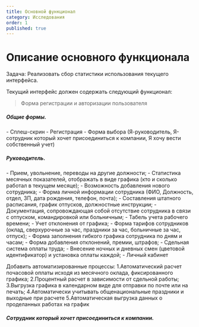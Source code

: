 ```yaml
---
title: Основной функционал
category: Исследования
order: 1
published: true
---
```


<h1>Описание основного функционала</h1>

Задача: Реализовать сбор статистики использования текущего интерфейса.


Текущий интерфейс должен содержать следующий функционал:
> Форма регистрации и авторизации пользователя

<h5>Общие формы.</h5>
- Сплеш-скрин
- Регистрация
- Форма выбора (Я-руководитель, Я-сотрудник который хочет присоединиться к компании, Я хочу вести собственный учет)

<h5>Руководитель.</h5>
- Прием, увольнение, переводы на другие должности;
- Статистика месячных показателей, отображать в виде графика (кто и сколько работал в текущем месяце);
- Возможность добавления нового сотрудника;
- Форма личной информации сотрудника (ФИО, Должность, отдел, ЗП, дата рождения, телефон, почта);
- Составления штатного расписания, график отпусков, должностные инструкции;
- Документация, сопровождающая собой отсутствие сотрудника в связи с отпуском, командировкой или больничным;
- Табель учета рабочего времени;
- Учет отклонения от графика;
- Форма тарифов сотрудников (оклад, сверхурочные за час, праздники за час, больничные за час, отпуск);
- Форма заполнения гибкого графика сотрудника по дням и часам;
- Форма добавления отклонений, премии, штрафов;
- Сдельная система оплаты труда;
- Внесение ночных и дневных смен (цветовой идентификатор) и установка оплаты каждой;
- Личный кабинет

Добавить автоматизированные процессы:
1.Автоматический расчет почасовой оплаты исходя из месячного оклада, фиксированного графика;
2.Процентный расчет в зависимости от сдельной работы;
3.Выгрузка графика в календарном виде для отправки по почте или на печать;
4.Автоматически учитывать общенациональные праздники и выходные при расчете
5.Автоматическая выгрузка данных о проделанных работах на график 

<h5>Сотрудник который хочет присоединиться к компании.</h5>

